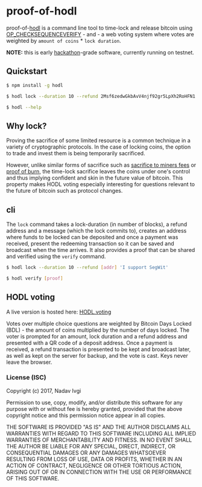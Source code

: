 # proof-of-hodl

proof-of-[hodl](https://bitcointalk.org/index.php?topic=375643.0) is a command line tool to time-lock and release bitcoin using [OP_CHECKSEQUENCEVERIFY](https://github.com/bitcoin/bips/blob/master/bip-0112.mediawiki) - and - a web voting system where votes are weighted by ```amount of coins``` * ```lock duration```.

**NOTE:** this is early [hackathon](http://hack.bitembassy.org/)-grade software, currently running on testnet.

## Quickstart

 ```bash
$ npm install -g hodl

$ hodl lock --duration 10 --refund 2Msf6zedwGkbAvV4njf92gr5LpXh2RoHFN1 'I support SegWit'

$ hodl --help
```


## Why lock?
Proving the sacrifice of some limited resource is a common technique in a variety of cryptographic protocols.
In the case of locking coins, the option to trade and invest them is being temporarily sacrificed.

However, unlike similar forms of sacrifice such as [sacrifice to miners fees](https://github.com/bitcoin/bips/blob/master/bip-0065.mediawiki#proving-sacrifice-to-miners-fees)
or [proof of burn](https://en.bitcoin.it/wiki/Proof_of_burn),
the time-lock sacrifice leaves the coins under one's control and thus implying confident and skin in the future value of bitcoin.
This property makes HODL voting especially interesting for questions relevant to the future of bitcoin such as protocol changes.


## cli
The ```lock``` command takes a lock-duration (in number of blocks), a refund address and a message (which the lock commits to),
creates an address where funds to be locked can be deposited and once a payment was received,
present the redeeming transaction so it can be saved and broadcast when the time arrives.
It also provides a proof that can be shared and verified using the ```verify``` command.

 ```bash
$ hodl lock --duration 10 --refund [addr] 'I support SegWit'

$ hodl verify [proof]
 ```


## HODL voting

A live version is hosted here: [HODL.voting](https://hodl.voting)

Votes over multiple choice questions are weighted by Bitcoin Days Locked (BDL) - the amount of coins multiplied by the number of days locked.
The voter is prompted for an amount, lock duration and a refund address and presented with a QR code of a deposit address.
Once a payment is received, a refund transaction is presented to be kept and broadcast later, as well as kept on the server for backup, and the vote is cast.
Keys never leave the browser.

### License (ISC)

Copyright (c) 2017, Nadav Ivgi

Permission to use, copy, modify, and/or distribute this software for any purpose
with or without fee is hereby granted, provided that the above copyright notice
and this permission notice appear in all copies.

THE SOFTWARE IS PROVIDED "AS IS" AND THE AUTHOR DISCLAIMS ALL WARRANTIES WITH
REGARD TO THIS SOFTWARE INCLUDING ALL IMPLIED WARRANTIES OF MERCHANTABILITY AND
FITNESS. IN NO EVENT SHALL THE AUTHOR BE LIABLE FOR ANY SPECIAL, DIRECT,
INDIRECT, OR CONSEQUENTIAL DAMAGES OR ANY DAMAGES WHATSOEVER RESULTING FROM LOSS
OF USE, DATA OR PROFITS, WHETHER IN AN ACTION OF CONTRACT, NEGLIGENCE OR OTHER
TORTIOUS ACTION, ARISING OUT OF OR IN CONNECTION WITH THE USE OR PERFORMANCE OF
THIS SOFTWARE.

